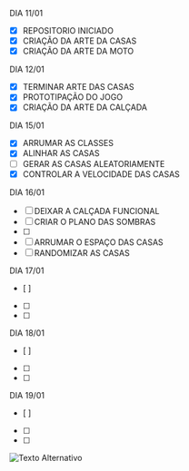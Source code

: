 DIA 11/01
- [X] REPOSITORIO INICIADO
- [X] CRIAÇÃO DA ARTE DA CASAS
- [X] CRIAÇÃO DA ARTE DA MOTO

DIA 12/01
- [X] TERMINAR ARTE DAS CASAS
- [X] PROTOTIPAÇÃO DO JOGO
- [X] CRIAÇÃO DA ARTE DA CALÇADA

DIA 15/01
- [x] ARRUMAR AS CLASSES 
- [x] ALINHAR AS CASAS
- [ ] GERAR AS CASAS ALEATORIAMENTE
- [x] CONTROLAR A VELOCIDADE DAS CASAS 

DIA 16/01
- [ ] DEIXAR A CALÇADA FUNCIONAL
- [ ] CRIAR O PLANO DAS SOMBRAS
- [ ] 
- [ ] ARRUMAR O ESPAÇO DAS CASAS
- [ ] RANDOMIZAR AS CASAS

DIA 17/01
- [ ]
- [ ]
- [ ]

DIA 18/01
- [ ]
- [ ]
- [ ]

DIA 19/01
- [ ]
- [ ]
- [ ]


![Texto Alternativo](https://upload.wikimedia.org/wikipedia/commons/thumb/6/62/Solid_red.svg/768px-Solid_red.svg.png)